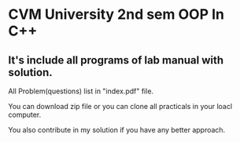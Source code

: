 # CVM University 2nd sem OOP In C++
## It's include all programs of lab manual with solution.
All Problem(questions) list in "index.pdf" file.

You can download zip file or you can clone all practicals in your loacl computer.

You also contribute in my solution if you have any better approach.
